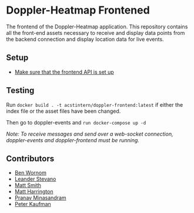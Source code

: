 # Doppler-Heatmap Frontened
The frontend of the Doppler-Heatmap application. This repository contains all the front-end assets necessary to receive and display data points from the backend connection and display location data for live events.
## Setup

- [Make sure that the frontend API is set up](https://github.com/acstech/doppler-api#setup)

## Testing

Run `docker build . -t acstintern/doppler-frontend:latest` if either the index file or the asset files have been changed.

Then go to doppler-events and `run docker-compose up -d`

 _Note: To receive messages and send over a web-socket connection, doppler-events and doppler-frontend must be running._

## Contributors

* [Ben Wornom](https://github.com/bwornom7)
* [Leander Stevano](https://github.com/deepmicrobe)
* [Matt Smith](https://github.com/mattsmith803)
* [Matt Harrington](https://github.com/Matt2Harrington)
* [Pranav Minasandram](https://github.com/PranavMin)
* [Peter Kaufman](https://github.com/pjkaufman)
